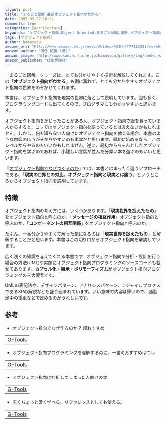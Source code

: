 ```yaml
---
layout: post
title: "まるごと図解 最新オブジェクト指向がわかる"
date: 2005-03-27 10:22
comments: true
categories: [Architecture]
keywords: "オブジェクト指向,Object Oriented,まるごと図解,最新,オブジェクト指向がわかる"
tags: [オブジェクト指向]
author: hamasyou
amazon_url: "http://www.amazon.co.jp/exec/obidos/ASIN/4774113255/sorehabooks-22"
amazon_author: "河合 昭男 (著)"
amazon_image: "http://www.sam.hi-ho.ne.jp/hamasyou/gallery/img/books_value/understand_object_oriented.jpg"
amazon_publisher: "技術評論社"
---
```


「まるごと図解」シリーズは、とても分かりやすく技術を解説してくれます。この「<strong>オブジェクト指向がわかる</strong>」も例に漏れず、とても分かりやすくオブジェクト指向の世界をのぞかせてくれます。

本書は、オブジェクト指向を現実の世界に落として説明しています。図も多く、プログラミングコードも出てくるので、プログラマにも分かりやすいと思います。

オブジェクト指向をかじったことがある人、オブジェクト指向で飯を食っている人からすると、コレではオブジェクト指向を語っているとは言えないかもしれません。しかし、<span class="border_bottom">何も知らない人向けにオブジェクト指向を教える場合</span>、本書のような内容のほうが分かりやすいのも事実だと思います。最初に始めるなら、このレベルからやるのもいいかもしれません。逆に、<span class="border_bottom">最初からちゃんとしたオブジェクト指向を学ぶ</span>のであれば、小難しい言葉が並んだ分厚い本を選ぶのもいいと思います。

『<a href="http://www.amazon.co.jp/exec/obidos/ASIN/4822281957/sorehabooks-22" rel="external nofollow">オブジェクト指向でなぜつくるのか</a>』では、本書とはまったく違うアプローチである、「<b>現実の世界との対比、オブジェクト指向と現実とは違う</b>」というところからオブジェクト指向を説明しています。


<!-- more -->

<h2>特徴</h2>

オブジェクト指向の考え方には、いくつかあります。「<strong>現実世界を捉えたもの</strong>」をオブジェクト指向と呼ぶのか、「<strong>メッセージの相互作用</strong>」オブジェクト指向と呼ぶのか、「<strong>コンポーネントの相互関係</strong>」をオブジェクト指向と呼ぶのか。

たぶん、一番分かりやすくて解った気になるのは「<strong>現実世界を捉えたもの</strong>」と解釈することだと思います。本書はこの切り口からオブジェクト指向を解説しています。

広く浅くの知識を与えてくれる本書です、オブジェクト指向で分析・設計を行う場合の方法(UML)や実際にオブジェクト指向プログラミングのソースコードも載せてあります。<strong>カプセル化・継承・ポリモーフィズム</strong>がオブジェクト指向プログラミングの三大要素です。

UMLの表記法や、デザインパターン、アナリシスパターン、アジャイルプロセスであるXPの解説なども盛り込まれています。いい意味で内容は薄いので、通勤途中の電車などで読めるのがうれしいです。

<h2>参考</h2>

+ オブジェクト指向でなぜ作るのか？ 超おすすめ
<div class="rakuten"><table width=400 border="0" cellpadding="5"><tr><td colspan="2"><a href="http://www.amazon.co.jp/exec/obidos/ASIN/4822281957/sorehabooks-22/" rel="external nofollow">G-Tools</a></font><br /></td></tr></table></div>

+ オブジェクト指向プログラミングを理解するのに、一番のおすすめはコレ
<div class="rakuten"><table width=400 border="0" cellpadding="5"><tr><td colspan="2"><a href="http://www.amazon.co.jp/exec/obidos/ASIN/4881356194/sorehabooks-22/" rel="external nofollow">G-Tools</a></font><br /></td></tr></table></div>

+ オブジェクト指向に挫折してしまった人向けの本
<div class="rakuten"><table width=400 border="0" cellpadding="5"><tr><td colspan="2"><a href="http://www.amazon.co.jp/exec/obidos/ASIN/477412222X/sorehabooks-22/" rel="external nofollow">G-Tools</a></font><br /></td></tr></table></div>

+ 広くちょっと深く学べる、リファレンスとしても使える。
<div class="rakuten"><table width=400 border="0" cellpadding="5"><tr><td colspan="2"><a href="http://www.amazon.co.jp/exec/obidos/ASIN/4798009423/sorehabooks-22/" rel="external nofollow">G-Tools</a></font><br /></td></tr></table></div>




